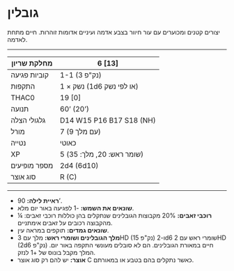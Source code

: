 # גובלין

יצורים קטנים ומכוערים עם עור חיוור בצבע אדמה ועיניים אדומות זוהרות. חיים מתחת לאדמה.

------

| מחלקת שריון     | 6 [13]                        |
| ---------------- | ----------------------------- |
| קוביות פגיעה     | 1-1 (3 נק"פ)                  |
| התקפות           | 1 × נשק (1d6 או לפי נשק)      |
| THAC0            | 19 [0]                        |
| תנועה            | 60’ (20’)                     |
| גלגולי הצלה      | D14 W15 P16 B17 S18 (NH)      |
| מורל             | 7 (9 עם מלך)                  |
| נטייה            | כאוטי                         |
| XP               | 5 (שומר ראש: 20, מלך: 35)    |
| מספר מופיעים     | 2d4 (6d10)                    |
| סוג אוצר         | R (C)                         |

------

- **ראיית לילה:** 90’.
- **שונאים את השמש:** -1 לפגיעה באור יום מלא.
- **רוכבי זאבים:** 20% מקבוצות הגובלינים שנתקלים בהן כוללות רוכבי זאבים: ¼ מהקבוצה רכובים על זאבים אימתניים.
- **שונאים גמדים:** תוקפים במראה עין.
- **מלך הגובלינים ושומרי ראש:** מלך עם 3HD (15 נק"פ) ו-2d6 שומרי ראש עם 2HD (2d6 נק"פ) חיים במאורת הגובלינים. הם לא סובלים מעונשי התקפה באור יום. המלך מקבל בונוס של +1 לנזק.
- **אוצר:** יש להם רק סוג אוצר C כאשר נתקלים בהם בטבע או במאורתם.